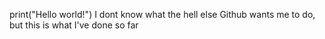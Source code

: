print("Hello world!")
I dont know what the hell else Github wants me to do, but this is what I've done so far
